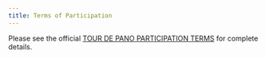 ```yaml
---
title: Terms of Participation
---
```


Please see the official [TOUR DE PANO PARTICIPATION TERMS](https://drive.google.com/a/solana.com/file/d/15ueLG6VJoQ5Hx4rnpjFeuL3pG5DbrBbE/view?usp=sharing) for complete details.
